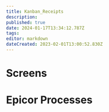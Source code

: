 ```yaml
---
title: Kanban_Receipts
description: 
published: true
date: 2024-01-17T13:34:12.787Z
tags: 
editor: markdown
dateCreated: 2023-02-01T13:00:52.830Z
---
```


# Screens

# Epicor Processes